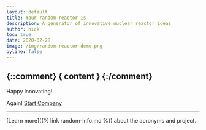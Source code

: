 ```yaml
---
layout: default
title: Your random reactor is
description: A generator of innovative nuclear reactor ideas
author: nick
toc: true
date: 2020-02-28
image: /img/random-reactor-demo.png
byline: false
---
```


<div class="row">
<div class="col-md-8" markdown="1">

<h2>
{::comment} { content } {:/comment}
</h2>

Happy innovating!

<a onClick="history.go(0);" class="btn btn-success m-2" role="button"> 
    <i class="fas fa-dice"></i> Again!
</a>
<a 
    href="https://onestop.delaware.gov/Start_Account" class="btn btn-success m-2" role="button"> 
<i class="fas fa-hand-holding-usd"></i>
Start Company
</a>

<hr/>

[Learn more]({% link random-info.md %}) about the acronyms and project.

</div>
</div>
